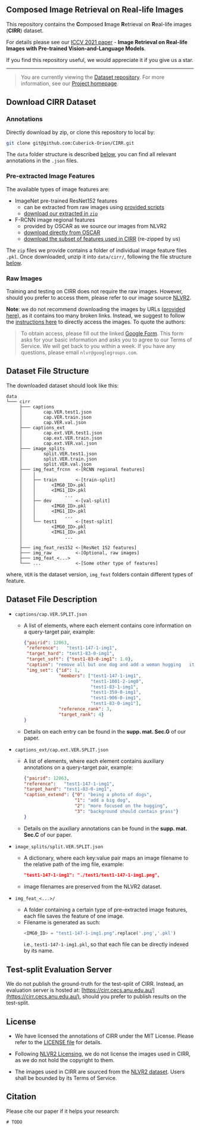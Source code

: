 ## Composed Image Retrieval on Real-life Images
This repository contains the **C**omposed **I**mage **R**etrieval on **R**eal-life images (**CIRR**) dataset.

For details please see our [ICCV 2021 paper](#) - **Image Retrieval on Real-life Images with Pre-trained Vision-and-Language Models**.

If you find this repository useful, we would appreciate it if you give us a star.

-----
>You are currently viewing the [Dataset repository](https://github.com/Cuberick-Orion/CIRR). For more information, see our [Project homepage](https://cuberick-orion.github.io/CIRR/).

## Download CIRR Dataset

### Annotations

Directly download by zip, or clone this repository to local by:

```bash
git clone git@github.com:Cuberick-Orion/CIRR.git
```

The `data` folder structure is described [below](#dataset-file-structure), you can find all relevant annotations in the `.json` files.

### Pre-extracted Image Features

The available types of image features are:
 - ImageNet pre-trained ResNet152 features
   - can be extracted from raw images using [provided scripts](#)
   - [download our extracted in `zip`](#)
 - F-RCNN image regional features
   - provided by OSCAR as we source our images from NLVR2
   - [download directly from OSCAR](https://github.com/microsoft/Oscar/blob/master/DOWNLOAD.md)
   - [download the subset of features used in CIRR](#) (re-zipped by us)

The `zip` files we provide contains a folder of individual image feature files `.pkl`.
Once downloaded, unzip it into `data/cirr/`, following the file structure [below](#dataset-file-structure).

### Raw Images

Training and testing on CIRR does not require the raw images. However, should you prefer to access them, please refer to our image source [NLVR2](https://lil.nlp.cornell.edu/nlvr/).

**Note**: we do not recommend downloading the images by URLs ([provided here](https://github.com/lil-lab/nlvr/tree/master/nlvr2#downloading-the-images)), as it contains too many broken links. Instead, we suggest to follow the [instructions here](https://github.com/lil-lab/nlvr/tree/master/nlvr2#direct-image-download) to directly access the images. To quote the authors:

>To obtain access, please fill out the linked [Google Form](https://goo.gl/forms/yS29stWnFWzrDBFH3). This form asks for your basic information and asks you to agree to our Terms of Service. We will get back to you within a week. If you have any questions, please email `nlvr@googlegroups.com`.

## Dataset File Structure

The downloaded dataset should look like this:

```
data
└─── cirr
     ├─── captions
     │        cap.VER.test1.json
     │        cap.VER.train.json
     │        cap.VER.val.json
     ├─── captions_ext
     │        cap.ext.VER.test1.json
     │        cap.ext.VER.train.json
     │        cap.ext.VER.val.json
     ├─── image_splits
     │        split.VER.test1.json
     │        split.VER.train.json
     │        split.VER.val.json
     ├─── img_feat_frcnn  <-[RCNN regional features]
     │    │
     │    ├── train       <-[train-split]
     │    │      <IMG0_ID>.pkl
     │    │      <IMG1_ID>.pkl
     │    │           ...
     │    ├── dev         <-[val-split]
     │    │      <IMG0_ID>.pkl
     │    │      <IMG1_ID>.pkl
     │    │           ...
     │    └── test1       <-[test-split]
     │           <IMG0_ID>.pkl
     │           <IMG1_ID>.pkl
     │                ...
     │
     ├─── img_feat_res152 <-[ResNet 152 features]
     ├─── img_raw         <-[Optional, raw images]
     ├─── img_feat_<...>  
     └─── ...             <-[Some other type of features]
```

where, `VER` is the dataset version, `img_feat` folders contain different types of feature.

## Dataset File Description

 - `captions/cap.VER.SPLIT.json`
    - A list of elements, where each element contains core information on a query-target pair, example:
      ```json
      {"pairid": 12063, 
       "reference":   "test1-147-1-img1", 
       "target_hard": "test1-83-0-img1", 
       "target_soft": {"test1-83-0-img1": 1.0}, 
       "caption": "remove all but one dog and add a woman hugging   it", 
       "img_set": {"id": 1, 
                   "members": ["test1-147-1-img1", 
                               "test1-1001-2-img0",  
                               "test1-83-1-img1",           
                               "test1-359-0-img1",  
                               "test1-906-0-img1", 
                               "test1-83-0-img1"],
                   "reference_rank": 3, 
                   "target_rank": 4}
      }
      ```
    - Details on each entry can be found in the **supp. mat. Sec.G** of our paper.

 - `captions_ext/cap.ext.VER.SPLIT.json`
    - A list of elements, where each element contains auxiliary annotations on a query-target pair, example:
      ```json
      {"pairid": 12063, 
      "reference":   "test1-147-1-img1", 
      "target_hard": "test1-83-0-img1", 
      "caption_extend": {"0": "being a photo of dogs", 
                         "1": "add a big dog", 
                         "2": "more focused on the hugging", 
                         "3": "background should contain grass"}
      }
      ```
    - Details on the auxiliary annotations can be found in the **supp. mat. Sec.C** of our paper.

 - `image_splits/split.VER.SPLIT.json`
    - A dictionary, where each key:value pair maps an image filename to the relative path of the img file, example:
      ```json
      "test1-147-1-img1": "./test1/test1-147-1-img1.png",
      ```
    - image filenames are preserved from the NLVR2 dataset.
 - `img_feat_<...>/`
    - A folder containing a certain type of pre-extracted image features, each file saves the feature of one image.
    - Filename is generated as such:
      ```python
      <IMG0_ID> = "test1-147-1-img1.png".replace('.png','.pkl')
      ```
      i.e., `test1-147-1-img1.pkl`, so that each file can be directly indexed by its name.

## Test-split Evaluation Server
We do not publish the ground-truth for the test-split of CIRR. Instead, an evaluation server is hosted at: [https://cirr.cecs.anu.edu.au/](https://cirr.cecs.anu.edu.au/), should you prefer to publish results on the test-split.

## License
 - We have licensed the annotations of CIRR under the MIT License. Please refer to the [LICENSE file](LICENSE) for details.

 - Following [NLVR2 Licensing](https://github.com/lil-lab/nlvr#licensing), we do not license the images used in CIRR, as we do not hold the copyright to them.

 - The images used in CIRR are sourced from the [NLVR2 dataset](https://lil.nlp.cornell.edu/nlvr/). Users shall be bounded by its Terms of Service.
 
## Citation

Please cite our paper if it helps your research:
```
# TODO
```